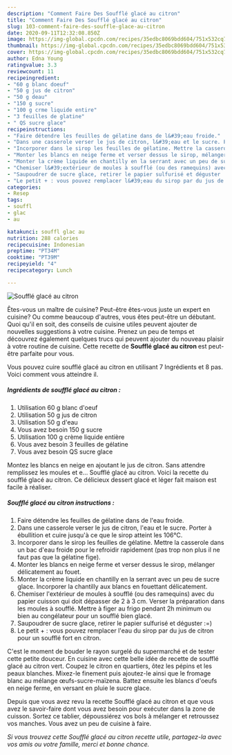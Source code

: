 ```yaml
---
description: "Comment Faire Des Soufflé glacé au citron"
title: "Comment Faire Des Soufflé glacé au citron"
slug: 103-comment-faire-des-souffle-glace-au-citron
date: 2020-09-11T12:32:08.850Z
image: https://img-global.cpcdn.com/recipes/35edbc8069bdd604/751x532cq70/souffle-glace-au-citron-photo-principale-de-la-recette.jpg
thumbnail: https://img-global.cpcdn.com/recipes/35edbc8069bdd604/751x532cq70/souffle-glace-au-citron-photo-principale-de-la-recette.jpg
cover: https://img-global.cpcdn.com/recipes/35edbc8069bdd604/751x532cq70/souffle-glace-au-citron-photo-principale-de-la-recette.jpg
author: Edna Young
ratingvalue: 3.3
reviewcount: 11
recipeingredient:
- "60 g blanc doeuf"
- "50 g jus de citron"
- "50 g deau"
- "150 g sucre"
- "100 g crme liquide entire"
- "3 feuilles de glatine"
- " QS sucre glace"
recipeinstructions:
- "Faire détendre les feuilles de gélatine dans de l&#39;eau froide."
- "Dans une casserole verser le jus de citron, l&#39;eau et le sucre. Porter à ébullition et cuire jusqu&#39;à ce que le sirop atteint les 106°C."
- "Incorporer dans le sirop les feuilles de gélatine. Mettre la casserole dans un bac d&#39;eau froide pour le refroidir rapidement (pas trop non plus il ne faut pas que la gélatine fige)."
- "Monter les blancs en neige ferme et verser dessus le sirop, mélanger délicatement au fouet."
- "Monter la crème liquide en chantilly en la serrant avec un peu de sucre glace. Incorporer la chantilly aux blancs en fouettant délicatement."
- "Chemiser l&#39;extérieur de moules à soufflé (ou des ramequins) avec du papier cuisson qui doit dépasser de 2 à 3 cm. Verser la préparation dans les moules à soufflé. Mettre à figer au frigo pendant 2h minimum ou bien au congélateur pour un soufflé bien glacé."
- "Saupoudrer de sucre glace, retirer le papier sulfurisé et déguster :=)"
- "Le petit + : vous pouvez remplacer l&#39;eau du sirop par du jus de citron pour un soufflé fort en citron."
categories:
- Resep
tags:
- souffl
- glac
- au

katakunci: souffl glac au 
nutrition: 288 calories
recipecuisine: Indonesian
preptime: "PT34M"
cooktime: "PT39M"
recipeyield: "4"
recipecategory: Lunch

---
```



![Soufflé glacé au citron](https://img-global.cpcdn.com/recipes/35edbc8069bdd604/751x532cq70/souffle-glace-au-citron-photo-principale-de-la-recette.jpg)

Êtes-vous un maître de cuisine? Peut-être êtes-vous juste un expert en cuisine? Ou comme beaucoup d'autres, vous êtes peut-être un débutant. Quoi qu'il en soit, des conseils de cuisine utiles peuvent ajouter de nouvelles suggestions à votre cuisine. Prenez un peu de temps et découvrez également quelques trucs qui peuvent ajouter du nouveau plaisir à votre routine de cuisine. Cette recette de <strong> Soufflé glacé au citron </strong> est peut-être parfaite pour vous.

<!--inarticleads1-->

Vous pouvez cuire soufflé glacé au citron en utilisant 7 Ingrédients et 8 pas. Voici comment vous atteindre il.

##### Ingrédients de soufflé glacé au citron :

1. Utilisation 60 g blanc d&#39;oeuf
1. Utilisation 50 g jus de citron
1. Utilisation 50 g d&#39;eau
1. Vous avez besoin 150 g sucre
1. Utilisation 100 g crème liquide entière
1. Vous avez besoin 3 feuilles de gélatine
1. Vous avez besoin  QS sucre glace


Montez les blancs en neige en ajoutant le jus de citron. Sans attendre remplissez les moules et e… Soufflé glacé au citron. Voici la recette du soufflé glacé au citron. Ce délicieux dessert glacé et léger fait maison est facile à réaliser. 

<!--inarticleads2-->

##### Soufflé glacé au citron instructions :

1. Faire détendre les feuilles de gélatine dans de l&#39;eau froide.
1. Dans une casserole verser le jus de citron, l&#39;eau et le sucre. Porter à ébullition et cuire jusqu&#39;à ce que le sirop atteint les 106°C.
1. Incorporer dans le sirop les feuilles de gélatine. Mettre la casserole dans un bac d&#39;eau froide pour le refroidir rapidement (pas trop non plus il ne faut pas que la gélatine fige).
1. Monter les blancs en neige ferme et verser dessus le sirop, mélanger délicatement au fouet.
1. Monter la crème liquide en chantilly en la serrant avec un peu de sucre glace. Incorporer la chantilly aux blancs en fouettant délicatement.
1. Chemiser l&#39;extérieur de moules à soufflé (ou des ramequins) avec du papier cuisson qui doit dépasser de 2 à 3 cm. Verser la préparation dans les moules à soufflé. Mettre à figer au frigo pendant 2h minimum ou bien au congélateur pour un soufflé bien glacé.
1. Saupoudrer de sucre glace, retirer le papier sulfurisé et déguster :=)
1. Le petit + : vous pouvez remplacer l&#39;eau du sirop par du jus de citron pour un soufflé fort en citron.


C&#39;est le moment de bouder le rayon surgelé du supermarché et de tester cette petite douceur. En cuisine avec cette belle idée de recette de soufflé glacé au citron vert. Coupez le citron en quartiers, ôtez les pépins et les peaux blanches. Mixez-le finement puis ajoutez-le ainsi que le fromage blanc au mélange œufs-sucre-maïzena. Battez ensuite les blancs d&#39;oeufs en neige ferme, en versant en pluie le sucre glace. 

<!--inarticleads1-->

<p>
Depuis que vous avez revu la recette Soufflé glacé au citron et que vous avez le savoir-faire dont vous avez besoin pour exécuter dans la zone de cuisson. Sortez ce tablier, dépoussiérez vos bols à mélanger et retroussez vos manches. Vous avez un peu de cuisine à faire.
</p>

<p>
<i>Si vous trouvez cette Soufflé glacé au citron recette utile, partagez-la avec vos amis ou votre famille, merci et bonne chance.</i>
</p>
